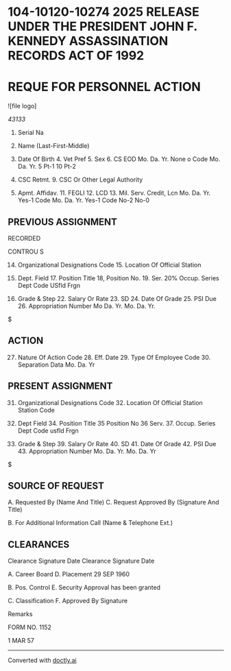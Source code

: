# 104-10120-10274 2025 RELEASE UNDER THE PRESIDENT JOHN F. KENNEDY ASSASSINATION RECORDS ACT OF 1992

# REQUE FOR PERSONNEL ACTION

![file logo]

*43133*

1. Serial Na

2. Name (Last-First-Middle)

3. Date Of Birth 4. Vet Pref 5. Sex 6. CS EOD
   Mo. Da. Yr. None o Code Mo. Da. Yr.
   5 Pt-1
   10 Pt-2

8. CSC Retmt. 9. CSC Or Other Legal Authority

10. Apmt. Affidav. 11. FEGLI 12. LCD 13. Mil. Serv. Credit, Lcn
    Mo. Da. Yr. Yes-1 Code Mo. Da. Yr. Yes-1 Code
    No-2 No-0

## PREVIOUS ASSIGNMENT

RECORDED

CONTROU S

14. Organizational Designations Code 15. Location Of Official Station

16. Dept. Field 17. Position Title 18, Position No. 19. Ser. 20% Occup. Series
    Dept Code
    USfld
    Frgn

21. Grade & Step 22. Salary Or Rate 23. SD 24. Date Of Grade 25. PSI Due 26. Appropriation Number
    Mo Da. Yr. Mo. Da. Yr.

$

## ACTION

27. Nature Of Action Code 28. Eff. Date 29. Type Of Employee Code 30. Separation Data
    Mo. Da. Yr

## PRESENT ASSIGNMENT

31. Organizational Designations Code 32. Location Of Official Station Station Code

33. Dept Field 34. Position Title 35 Position No 36 Serv. 37. Occup. Series
    Dept Code
    usfld
    Frgn

38. Grade & Step 39. Salary Or Rate 40. SD 41. Date Of Grade 42. PSI Due 43. Appropriation Number
    Mo. Da. Yr. Mo. Da. Yr

$

## SOURCE OF REQUEST

A. Requested By (Name And Title) C. Request Approved By (Signature And Title)

B. For Additional Information Call (Name & Telephone Ext.)

## CLEARANCES

Clearance Signature Date Clearance Signature Date

A. Career Board D. Placement 29 SEP 1960

B. Pos. Control E. Security Approval has been granted

C. Classification F. Approved By Signature

Remarks

FORM NO. 1152

1 MAR 57


---
Converted with [doctly.ai](https://doctly.ai)